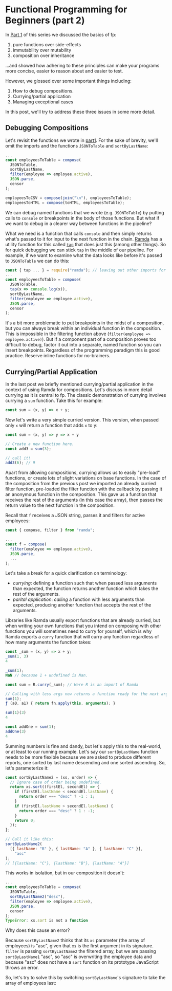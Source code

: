 # Functional Programming for Beginners (part 2)
In [Part 1](part1.md) of this series we discussed the basics of fp:

1. pure functions over side-effects
1. immutability over mutability
1. composition over inheritance

...and showed how adhering to these principles can make your programs more concise, easier to reason about and easier to test.

However, we glossed over some important things including:

1. How to debug compositions.
1. Currying/partial application
1. Managing exceptional cases

In this post, we'll try to address these three issues in some more detail.

## Debugging Compositions
Let's revisit the functions we wrote in [part1](part1.md). For the sake of brevity, we'll omit the imports and the functions `JSONToTable` and `sortByLastName`:

```js
...
const employeesToTable = compose(
  JSONToTable,
  sortByLastName,
  filter(employee => employee.active),
  JSON.parse,
  censor
);

employeesToCSV = compose(join("\n"), employeesToTable);
employeesToHTML = compose(toHTML, employeesToTable);
```

We can debug named functions that we wrote (e.g. `JSONToTable`) by putting calls to `console` or breakpoints
in the body of those functions. But what if we want to debug in a clearer way between functions in the pipeline?

What we need is a function that calls `console` and then simply returns what's passed to it for input to the next function in the chain. [Ramda](https://ramdajs.com/) has a utility function for this called [`tap`](https://ramdajs.com/docs/#tap) that does just this (among other things). So for quick debugging we can stick `tap` in the middle of our pipeline. For example, if we want
to examine what the data looks like before it's passed to `JSONToTable` we can do this:

```js
const { tap ... } = require("ramda"); // leaving out other imports for brevity.
...
const employeesToTable = compose(
  JSONToTable,
  tap(x => console.log(x)),
  sortByLastName,
  filter(employee => employee.active),
  JSON.parse,
  censor
);
```

It's a bit more problematic to put breakpoints in the midst of a composition, but you can always break within an individual
function in the composition. This is impossible in the filtering function above (`filter(employee => employee.active)`). But
if a component part of a composition proves too difficult to debug, factor it out into a separate, named function so you can
insert breakpoints. Regardless of the programming paradigm this is good practice. Reserve inline functions for no-brainers.

## Currying/Partial Application

In the last post we briefly mentioned currying/partial application in the context of using Ramda for compositions. Let's discuss in more detail currying as it is
central to fp. The classic demonstration of currying involves currying a `sum` function. Take this for example:

```js
const sum = (x, y) => x + y;
```

Now let's write a very simple curried version. This version, when passed only `x` will return a function that adds `x` to y:

```js
const sum = (x, y) => y => x + y

// Create a new function here.
const add3 = sum(3);

// call it!
add3(6); // 9
```

Apart from allowing compositions, currying allows us to easily  "pre-load" functions, or create lots of slight variations on base functions. In the case of the composition from the previous post we imported an already curried filter function, pre-loaded the filter function with the callback by passing it an anonymous function in the composition. This gave us a function that receives the rest of the arguments (in this case the array), then passes the return value to the next function in the composition. 

Recall that `f` receives a JSON string, parses it and filters for active employees:

```js
const { compose, filter } from "ramda";

...
const f = compose(
  filter(employee => employee.active),
  JSON.parse,
  ...
);
```

Let's take a break for a quick clarification on terminology:

* *currying*: defining a function such that when passed less arguments than expected, the function returns another function which takes the rest of the arguments.
* *parital application*: *calling* a function with less arguments than expected, producing another function that accepts the rest of the arguments.

Libraries like Ramda usually export functions that are already curried, but when writing your own functions that you intend on composing with other functions
you will sometimes need to curry for yourself, which is why Ramda exports a `curry` function that will curry any function regardless of how many arguments the
function takes:

```js
const _sum = (x, y) => x + y;
_sum(1, 3)
4

_sum(1);
NaN // because 1 + undefined is Nan.

const sum = R.curry(_sum); // Here R is an import of Ramda

// Calling with less args now returns a function ready for the next argument
sum(1);
ƒ (a0, a1) { return fn.apply(this, arguments); } 

sum(1)(3)
4

const addOne = sum(1);
addOne(3)
4
```

Summing numbers is fine and dandy, but let's apply this to the real-world, or at least to our running example. Let's say our `sortByLastName` function
needs to be more flexible because we are asked to produce different reports, one sorted by last name descending and one sorted ascending. So, let's parameterize
it:

```js
const sortByLastName2 = (xs, order) => {
  // Ignore case of order being undefined.
  return xs.sort((firstEl, secondEl) => {
    if (firstEl.lastName < secondEl.lastName) {
      return order === "desc" ? -1 : 1;
    }
    if (firstEl.lastName > secondEl.lastName) {
      return order === "desc" ? 1 : -1;
    }
    return 0;
  });
};

// Call it like this:
sortByLastName2(
  [{ lastName: "B" }, { lastName: "A" }, { lastName: "C" }],
    "asc"
); 
// [{lastName: "C"}, {lastName: "B"}, {lastName: "A"}]

```

This works in isolation, but in our composition it doesn't:

```js
...
const employeesToTable = compose(
  JSONToTable,
  sortByLastName2("desc"),
  filter(employee => employee.active),
  JSON.parse,
  censor
);
TypeError: xs.sort is not a function
```

Why does this cause an error?

Because `sortByLastName2` thinks that its `xs` parameter (the array of employees) is "asc", given that `xs` is the first argument in its signature.
`filter` is passing `sortByLastName2` the filtered array, but we are passing `sortByLastName1` "asc", so "asc" is overwriting the employee data and because
"asc" does not have a `sort` function on its prototype JavaScript throws an error.

So, let's try to solve this by switching `sortByLastName`'s signature to take the array of employees last:

